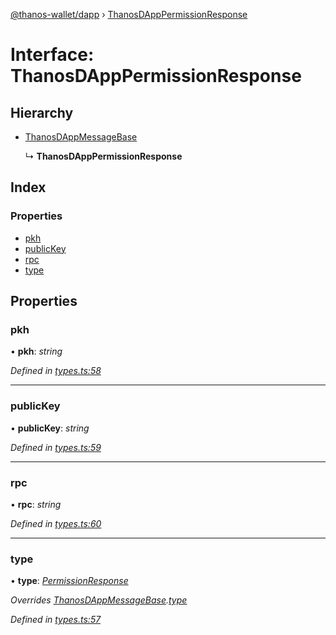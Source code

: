 [@thanos-wallet/dapp](../README.md) › [ThanosDAppPermissionResponse](thanosdapppermissionresponse.md)

# Interface: ThanosDAppPermissionResponse

## Hierarchy

* [ThanosDAppMessageBase](thanosdappmessagebase.md)

  ↳ **ThanosDAppPermissionResponse**

## Index

### Properties

* [pkh](thanosdapppermissionresponse.md#pkh)
* [publicKey](thanosdapppermissionresponse.md#publickey)
* [rpc](thanosdapppermissionresponse.md#rpc)
* [type](thanosdapppermissionresponse.md#type)

## Properties

###  pkh

• **pkh**: *string*

*Defined in [types.ts:58](https://github.com/madfish-solutions/thanoswallet-dapp/blob/442d5c3/src/types.ts#L58)*

___

###  publicKey

• **publicKey**: *string*

*Defined in [types.ts:59](https://github.com/madfish-solutions/thanoswallet-dapp/blob/442d5c3/src/types.ts#L59)*

___

###  rpc

• **rpc**: *string*

*Defined in [types.ts:60](https://github.com/madfish-solutions/thanoswallet-dapp/blob/442d5c3/src/types.ts#L60)*

___

###  type

• **type**: *[PermissionResponse](../enums/thanosdappmessagetype.md#permissionresponse)*

*Overrides [ThanosDAppMessageBase](thanosdappmessagebase.md).[type](thanosdappmessagebase.md#type)*

*Defined in [types.ts:57](https://github.com/madfish-solutions/thanoswallet-dapp/blob/442d5c3/src/types.ts#L57)*
